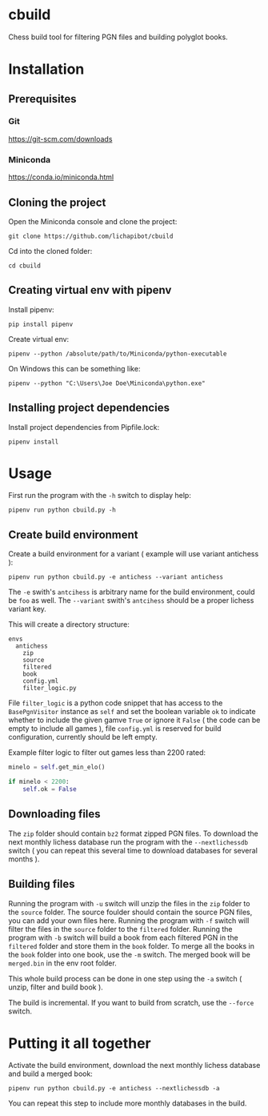 # cbuild

Chess build tool for filtering PGN files and building polyglot books.

# Installation

## Prerequisites

### Git

https://git-scm.com/downloads

### Miniconda

https://conda.io/miniconda.html

## Cloning the project

Open the Miniconda console and clone the project:

`git clone https://github.com/lichapibot/cbuild`

Cd into the cloned folder:

`cd cbuild`

## Creating virtual env with pipenv

Install pipenv:

`pip install pipenv`

Create virtual env:

`pipenv --python /absolute/path/to/Miniconda/python-executable`

On Windows this can be something like:

`pipenv --python "C:\Users\Joe Doe\Miniconda\python.exe"`

## Installing project dependencies

Install project dependencies from Pipfile.lock:

`pipenv install`

# Usage

First run the program with the `-h` switch to display help:

`pipenv run python cbuild.py -h`

## Create build environment

Create a build environment for a variant ( example will use variant antichess ):

`pipenv run python cbuild.py -e antichess --variant antichess`

The `-e` swith's `antcihess` is arbitrary name for the build environment, could be `foo` as well. The `--variant` swith's `antcihess` should be a proper lichess variant key.

This will create a directory structure:

```
envs
  antichess
    zip
    source
    filtered
    book
    config.yml
    filter_logic.py    
```

File `filter_logic` is a python code snippet that has access to the `BasePgnVisitor` instance as `self` and set the boolean variable `ok` to indicate whether to include the given gamve `True` or ignore it `False` ( the code can be empty to include all games ), file `config.yml` is reserved for build configuration, currently should be left empty.

Example filter logic to filter out games less than 2200 rated:

```python
minelo = self.get_min_elo()

if minelo < 2200:
	self.ok = False
```

## Downloading files

The `zip` folder should contain `bz2` format zipped PGN files. To download the next monthly lichess database run the program with the `--nextlichessdb` switch ( you can repeat this several time to download databases for several months ).

## Building files

Running the program with `-u` switch will unzip the files in the `zip` folder to the `source` folder. The source foulder should contain the source PGN files, you can add your own files here. Running the program with `-f` switch will filter the files in the `source` folder to the `filtered` folder. Running the program with `-b` switch will build a book from each filtered PGN in the `filtered` folder and store them in the `book` folder. To merge all the books in the `book` folder into one book, use the `-m` switch. The merged book will be `merged.bin` in the env root folder.

This whole build process can be done in one step using the `-a` switch ( unzip, filter and build book ).

The build is incremental. If you want to build from scratch, use the `--force` switch.

# Putting it all together

Activate the build environment, download the next monthly lichess database and build a merged book:

`pipenv run python cbuild.py -e antichess --nextlichessdb -a`

You can repeat this step to include more monthly databases in the build.